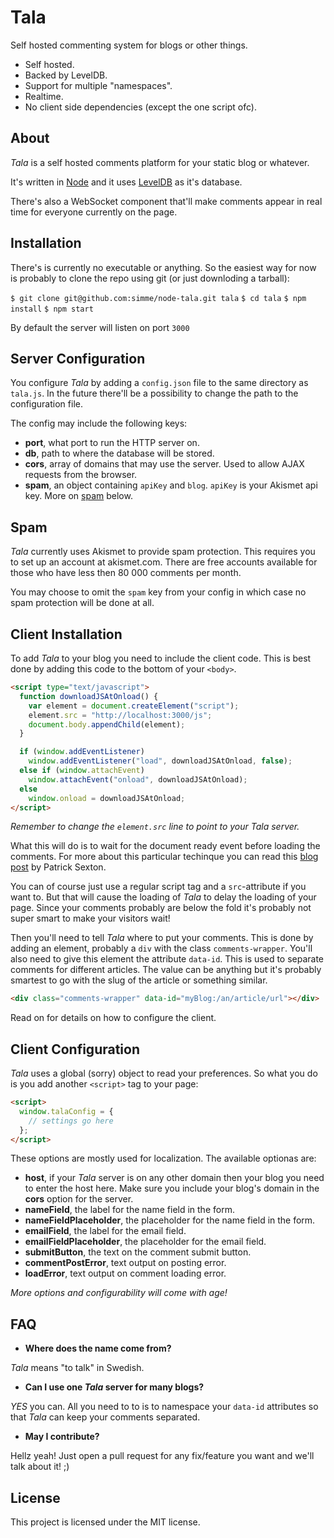 # Tala

Self hosted commenting system for blogs or other things.

* Self hosted.
* Backed by LevelDB.
* Support for multiple "namespaces".
* Realtime.
* No client side dependencies (except the one script ofc).

## About

_Tala_ is a self hosted comments platform for your static blog or whatever.

It's written in [Node](http://nodejs.org) and it uses [LevelDB](https://code.google.com/p/leveldb/)
as it's database.

There's also a WebSocket component that'll make comments appear in real time
for everyone currently on the page.

## Installation

There's is currently no executable or anything. So the easiest way for now is
probably to clone the repo using git (or just downloding a tarball):

`$ git clone git@github.com:simme/node-tala.git tala`
`$ cd tala`
`$ npm install`
`$ npm start`

By default the server will listen on port `3000`

## Server Configuration

You configure _Tala_ by adding a `config.json` file to the same directory as
`tala.js`. In the future there'll be a possibility to change the path to the
configuration file.

The config may include the following keys:

* **port**, what port to run the HTTP server on.
* **db**, path to where the database will be stored.
* **cors**, array of domains that may use the server. Used to allow AJAX
requests from the browser.
* **spam**, an object containing `apiKey` and `blog`. `apiKey` is your Akismet
api key. More on [spam](#spam) below.

## Spam

_Tala_ currently uses Akismet to provide spam protection. This requires you
to set up an account at akismet.com. There are free accounts available for
those who have less then 80 000 comments per month.

You may choose to omit the `spam` key from your config in which case no spam
protection will be done at all.

## Client Installation

To add _Tala_ to your blog you need to include the client code. This is best
done by adding this code to the bottom of your `<body>`.

```html
<script type="text/javascript">
  function downloadJSAtOnload() {
    var element = document.createElement("script");
    element.src = "http://localhost:3000/js";
    document.body.appendChild(element);
  }

  if (window.addEventListener)
    window.addEventListener("load", downloadJSAtOnload, false);
  else if (window.attachEvent)
    window.attachEvent("onload", downloadJSAtOnload);
  else
    window.onload = downloadJSAtOnload;
</script>
```

_Remember to change the `element.src` line to point to your Tala server._

What this will do is to wait for the document ready event before loading
the comments. For more about this particular techinque you can read this
[blog post](http://www.feedthebot.com/pagespeed/defer-loading-javascript.html)
by Patrick Sexton.

You can of course just use a regular script tag and a `src`-attribute if you
want to. But that will cause the loading of _Tala_ to delay the loading of your
page. Since your comments probably are below the fold it's probably not super
smart to make your visitors wait!

Then you'll need to tell _Tala_ where to put your comments. This is done by
adding an element, probably a `div` with the class `comments-wrapper`. You'll
also need to give this element the attribute `data-id`. This is used to
separate comments for different articles. The value can be anything but it's
probably smartest to go with the slug of the article or something similar.

```html
<div class="comments-wrapper" data-id="myBlog:/an/article/url"></div>
```

Read on for details on how to configure the client.

## Client Configuration

_Tala_ uses a global (sorry) object to read your preferences. So what you do
is you add another `<script>` tag to your page:

```html
<script>
  window.talaConfig = {
    // settings go here
  };
</script>
```

These options are mostly used for localization. The available optionas are:

* **host**, if your _Tala_ server is on any other domain then your blog you
need to enter the host here. Make sure you include your blog's domain in the
__cors__ option for the server.
* **nameField**, the label for the name field in the form.
* **nameFieldPlaceholder**, the placeholder for the name field in the form.
* **emailField**, the label for the email field.
* **emailFieldPlaceholder**, the placeholder for the email field.
* **submitButton**, the text on the comment submit button.
* **commentPostError**, text output on posting error.
* **loadError**, text output on comment loading error.

_More options and configurability will come with age!_

## FAQ

* **Where does the name come from?**

_Tala_ means "to talk" in Swedish.

* **Can I use one _Tala_ server for many blogs?**

_YES_ you can. All you need to to is to namespace your `data-id` attributes so
that _Tala_ can keep your comments separated.

* **May I contribute?**

Hellz yeah! Just open a pull request for any fix/feature you want and we'll
talk about it! ;)

## License

This project is licensed under the MIT license.


